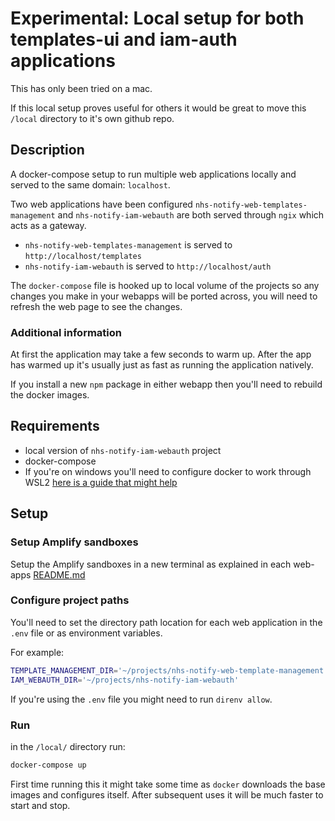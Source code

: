 # Experimental: Local setup for both templates-ui and iam-auth applications

This has only been tried on a mac.

If this local setup proves useful for others it would be great to move this `/local` directory to it's own github repo.

## Description

A docker-compose setup to run multiple web applications locally and served to the same domain: `localhost`.

Two web applications have been configured `nhs-notify-web-templates-management` and `nhs-notify-iam-webauth` are both served through `ngix` which acts as a gateway.

- `nhs-notify-web-templates-management` is served to `http://localhost/templates`
- `nhs-notify-iam-webauth` is served to `http://localhost/auth`

The `docker-compose` file is hooked up to local volume of the projects so any changes you make in your webapps will be ported across, you will need to refresh the web page to see the changes.

### Additional information

At first the application may take a few seconds to warm up. After the app has warmed up it's usually just as fast as running the application natively.

If you install a new `npm` package in either webapp then you'll need to rebuild the docker images.

## Requirements

- local version of `nhs-notify-iam-webauth` project
- docker-compose
- If you're on windows you'll need to configure docker to work through WSL2 [here is a guide that might help](https://docs.docker.com/desktop/features/wsl/)

## Setup

### Setup Amplify sandboxes

Setup the Amplify sandboxes in a new terminal as explained in each web-apps [README.md](../README.md#running-the-project-locally)

### Configure project paths

You'll need to set the directory path location for each web application in the `.env` file or as environment variables.

For example:

```bash
TEMPLATE_MANAGEMENT_DIR='~/projects/nhs-notify-web-template-management'
IAM_WEBAUTH_DIR='~/projects/nhs-notify-iam-webauth'
```

If you're using the `.env` file you might need to run `direnv allow`.

### Run

in the `/local/` directory run:

```bash
docker-compose up
```

First time running this it might take some time as `docker` downloads the base images and configures itself. After subsequent uses it will be much faster to start and stop.
